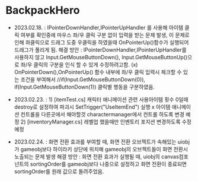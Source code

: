 # BackpackHero

- 2023.02.18. : IPointerDownHandler,IPointerUpHandler 를 사용해 아이템 클릭 여부를 확인중에 마우스 좌/우 클릭 구분 없이 입력을 받는 
                문제 발생, 
                이 문제로 인해 좌클릭으로 드래그 도중 우클릭을 하였을때 OnPointerUp()함수가 실행되어 드래그가 풀리게 됨.
                해결 방안 :  IPointerDownHandler,IPointerUpHandler를 사용하지 않고 Input.GetMouseButtonDown(), Input.GetMouseButtonUp()으로 좌/우 클릭의 구분을 인식 할 수 있게 수정하려고함. (x)
                OnPointerDown(),OnPointerUp() 함수 내부에 좌/우 클릭 입력시 체크할 수 있는 조건을 부여해서 //if(Input.GetMouseButtonDown(0)), if(Input.GetMouseButtonDown(1))
                클릭별 행동을 구분하였음.

- 2023.02.23. : 1) [itemTest.cs] 캐릭터 애니메이션 관련
                사용아이템 횟수 0일때  destroy로 설정하여 파괴시 SetTrigger("UseItemEnd") 실행 x 아이템 애니메이션 컨트롤을 다른곳에서 해야할것
                charactermanager에서 컨트롤 하도록 변경 예정
                2) [inventoryManager.cs] 레벨업 했을때만 인벤토리 포지션 변경하도록 수정 예정

- 2023.02.24. : 화면 전환 효과를 부여할 때, 화면 전환 오브젝트가 속해있는 uiobj가 gameobj보다 하이라키 상단에 위치해 gameobj의 오브젝트들이 화면 전환시 노출되는 문제 발생
                해결 방안 : 화면 전환 효과가 실행될 때, uiobj의 canvas컴포넌트의 sortingOrder를 gameobj보다 나중으로 설정하고 화면 전환이 종료되면 sortingOrder를 
                원래 값으로 돌려주었음.


